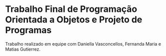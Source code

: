 # Trabalho Final de Programação Orientada a Objetos e Projeto de Programas

Trabalho realizado em equipe com Daniella Vasconcellos, Fernanda Maria e Matias Gutierrez.